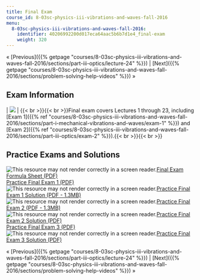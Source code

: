 ```yaml
---
title: Final Exam
course_id: 8-03sc-physics-iii-vibrations-and-waves-fall-2016
menu:
  8-03sc-physics-iii-vibrations-and-waves-fall-2016:
    identifier: 40206992200d017eca64aac5b6b7d1e4_final-exam
    weight: 320
---
```

« [Previous]({{% getpage "courses/8-03sc-physics-iii-vibrations-and-waves-fall-2016/sections/part-iii-optics/lecture-24" %}}) | [Next]({{% getpage "courses/8-03sc-physics-iii-vibrations-and-waves-fall-2016/sections/problem-solving-help-videos" %}}) »

Exam Information
----------------

| ![](https://open-learning-course-data-ci.s3.amazonaws.com/8-03sc-physics-iii-vibrations-and-waves-fall-2016/b0cb2786ccdbdc8f1d8ba88ff8a96d24_exam_final.jpg) | {{< br >}}{{< br >}}Final exam covers Lectures 1 through 23, including [Exam 1]({{% ref "courses/8-03sc-physics-iii-vibrations-and-waves-fall-2016/sections/part-i-mechanical-vibrations-and-waves/exam-1" %}}) and [Exam 2]({{% ref "courses/8-03sc-physics-iii-vibrations-and-waves-fall-2016/sections/part-iii-optics/exam-2" %}}).{{< br >}}{{< br >}} 

Practice Exams and Solutions
----------------------------

![This resource may not render correctly in a screen reader.](/images/inacessible.gif)[Final Exam Formula Sheet (PDF)](https://open-learning-course-data-ci.s3.amazonaws.com/8-03sc-physics-iii-vibrations-and-waves-fall-2016/c9296743d8d2167bfbeb6b0b93c28cf6_MIT8_03SCF16_FinalExam_Formula.pdf)  
[Practice Final Exam 1 (PDF)](https://open-learning-course-data-ci.s3.amazonaws.com/8-03sc-physics-iii-vibrations-and-waves-fall-2016/e1505e91bb8d20e0ddc5ed35b080fe0a_MIT8_03SCF16_PracticeFinalExam1.pdf)  
![This resource may not render correctly in a screen reader.](/images/inacessible.gif)[Practice Final Exam 1 Solution (PDF - 1.3MB)](https://open-learning-course-data-ci.s3.amazonaws.com/8-03sc-physics-iii-vibrations-and-waves-fall-2016/1af043879ea3b10e385332f8cfc1f500_MIT8_03SCF16_PracticeFinalExam1_Solutions.pdf)  
![This resource may not render correctly in a screen reader.](/images/inacessible.gif)[Practice Final Exam 2 (PDF - 1.3MB)](https://open-learning-course-data-ci.s3.amazonaws.com/8-03sc-physics-iii-vibrations-and-waves-fall-2016/ed647a1afd8b0e910d66870560597db3_MIT8_03SCF16_PracticeFinalExam2.pdf)  
![This resource may not render correctly in a screen reader.](/images/inacessible.gif)[Practice Final Exam 2 Solution (PDF)](https://open-learning-course-data-ci.s3.amazonaws.com/8-03sc-physics-iii-vibrations-and-waves-fall-2016/dc5b02d89247701dc36cc044e97be3b6_MIT8_03SCF16_PracticeFinalExam2_Solutions.pdf)  
[Practice Final Exam 3 (PDF)](https://open-learning-course-data-ci.s3.amazonaws.com/8-03sc-physics-iii-vibrations-and-waves-fall-2016/c0f0a489b773f8420136ad9d813a3d1b_MIT8_03SCF16_PracticeFinalExam3.pdf)  
![This resource may not render correctly in a screen reader.](/images/inacessible.gif)[Practice Final Exam 3 Solution (PDF)](https://open-learning-course-data-ci.s3.amazonaws.com/8-03sc-physics-iii-vibrations-and-waves-fall-2016/7204d82c7336bcc6b3c53099e1e8535c_MIT8_03SCF16_PracticeFinalExam3_Solutions.pdf)

« [Previous]({{% getpage "courses/8-03sc-physics-iii-vibrations-and-waves-fall-2016/sections/part-iii-optics/lecture-24" %}}) | [Next]({{% getpage "courses/8-03sc-physics-iii-vibrations-and-waves-fall-2016/sections/problem-solving-help-videos" %}}) »